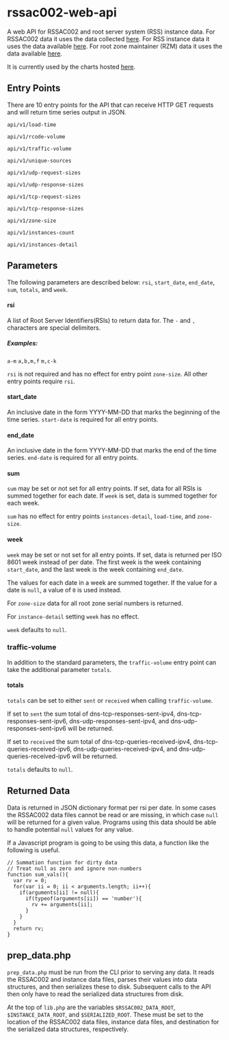 # rssac002-web-api
A web API for RSSAC002 and root server system (RSS) instance data.
For RSSAC002 data it uses the data collected [here](https://github.com/rssac-caucus/RSSAC002-data).
For RSS instance data it uses the data available [here](https://root-servers.org/archives/).
For root zone maintainer (RZM) data it uses the data available [here](https://a.root-servers.org/rssac-metrics/raw/).

It is currently used by the charts hosted [here](https://rssac002.root-servers.org).

## Entry Points
There are 10 entry points for the API that can receive HTTP GET requests and will return time series output in JSON.

`api/v1/load-time`

`api/v1/rcode-volume`

`api/v1/traffic-volume`

`api/v1/unique-sources`

`api/v1/udp-request-sizes`

`api/v1/udp-response-sizes`

`api/v1/tcp-request-sizes`

`api/v1/tcp-response-sizes`

`api/v1/zone-size`

`api/v1/instances-count`

`api/v1/instances-detail`

## Parameters
The following parameters are described below:
  `rsi`, `start_date`, `end_date`, `sum`, `totals`, and `week`.

#### rsi
A list of Root Server Identifiers(RSIs) to return data for. The `-` and `,` characters are special delimiters.
##### Examples:
`a-m`
`a,b,m,f`
`m,c-k`

`rsi` is not required and has no effect for entry point `zone-size`. All other entry points require `rsi`.

#### start_date
An inclusive date in the form YYYY-MM-DD that marks the beginning of the time series. `start-date` is required for all entry points.

#### end_date
An inclusive date in the form YYYY-MM-DD that marks the end of the time series. `end-date` is required for all entry points.

#### sum
`sum` may be set or not set for all entry points.
If set, data for all RSIs is summed together for each date. If `week` is set, data is summed together for each week.

`sum` has no effect for entry points `instances-detail`, `load-time`, and `zone-size`.

#### week
`week` may be set or not set for all entry points.
If set, data is returned per ISO 8601 week instead of per date. The first week is the week containing `start_date`, and the last week is the week containing `end_date`.

The values for each date in a week are summed together. If the value for a date is `null`, a value of `0` is used instead.

For `zone-size` data for all root zone serial numbers is returned.

For `instance-detail` setting `week` has no effect.

`week` defaults to `null`.

### traffic-volume
In addition to the standard parameters, the `traffic-volume` entry point can take the additional parameter `totals`.

#### totals
`totals` can be set to either `sent` or `received` when calling `traffic-volume`.

If set to `sent` the sum total of dns-tcp-responses-sent-ipv4, dns-tcp-responses-sent-ipv6, dns-udp-responses-sent-ipv4, and
dns-udp-responses-sent-ipv6 will be returned.

If set to `received` the sum total of dns-tcp-queries-received-ipv4, dns-tcp-queries-received-ipv6, dns-udp-queries-received-ipv4, and
dns-udp-queries-received-ipv6 will be returned.

`totals` defaults to `null`.

## Returned Data
Data is returned in JSON dictionary format per rsi per date. In some cases the RSSAC002 data files cannot be read or are missing, in which
case `null` will be returned for a given value. Programs using this data should be able to handle potential `null` values for any value.

If a Javascript program is going to be using this data, a function like the following is useful.
```
// Summation function for dirty data
// Treat null as zero and ignore non-numbers
function sum_vals(){
  var rv = 0;
  for(var ii = 0; ii < arguments.length; ii++){
    if(arguments[ii] != null){
      if(typeof(arguments[ii]) == 'number'){
        rv += arguments[ii];
      }
    }
  }
  return rv;
}
```

## prep_data.php
`prep_data.php` must be run from the CLI prior to serving any data. It reads the RSSAC002 and instance data files, parses their values into data structures, and then
serializes these to disk. Subsequent calls to the API then only have to read the serialized data structures from disk.

At the top of `lib.php` are the variables `$RSSAC002_DATA_ROOT`, `$INSTANCE_DATA_ROOT`, and `$SERIALIZED_ROOT`. These must be set to the location of the RSSAC002
data files, instance data files, and destination for the serialized data structures, respectively.
